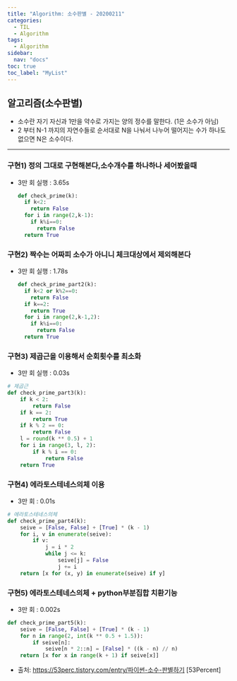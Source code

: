 ```yaml
---
title: "Algorithm: 소수판별 - 20200211"
categories:
  - TIL
  - Algorithm
tags:
  - Algorithm
sidebar:
  nav: "docs"
toc: true
toc_label: "MyList"
---
```


## 알고리즘(소수판별)
- 소수란 자기 자신과 1만을 약수로 가지는 양의 정수를 말한다. (1은 소수가 아님)
- 2 부터 N-1 까지의 자연수들로 순서대로 N을 나눠서 나누어 떨어지는 수가 하나도 없으면 N은 소수이다.

<hr>

### 구현1) 정의 그대로 구현해본다,소수개수를 하나하나 세어봤을때
- 3만 회 실행 : 3.65s

  ```python
  def check_prime(k):
    if k<2:
      return False
    for i in range(2,k-1):
      if k%i==0:
        return False
    return True
  ```

### 구현2) 짝수는 어짜피 소수가 아니니 체크대상에서 제외해본다
- 3만 회 실행 : 1.78s
  
  ```python
  def check_prime_part2(k):
    if k<2 or k%2==0:
      return False
    if k==2:
      return True
    for i in range(2,k-1,2):
      if k%i==0:
        return False
    return True
  ```

### 구현3) 제곱근을 이용해서 순회횟수를 최소화 
- 3만 회 실행 : 0.03s

```python
# 제곱근
def check_prime_part3(k):
    if k < 2:
        return False
    if k == 2:
        return True
    if k % 2 == 0:
        return False
    l = round(k ** 0.5) + 1
    for i in range(3, l, 2):
        if k % i == 0:
            return False
    return True
```

### 구현4) 에라토스테네스의체 이용 
- 3만 회 : 0.01s

```python
# 에라토스테네스의체
def check_prime_part4(k):
    seive = [False, False] + [True] * (k - 1)
    for i, v in enumerate(seive):
        if v:
            j = i * 2
            while j <= k:
                seive[j] = False
                j += i
    return [x for (x, y) in enumerate(seive) if y]
```

### 구현5) 에라토스테네스의체 + python부분집합 치환기능 
- 3만 회 : 0.002s

```python
def check_prime_part5(k):
    seive = [False, False] + [True] * (k - 1)
    for n in range(2, int(k ** 0.5 + 1.5)):
        if seive[n]:
            seive[n * 2::n] = [False] * ((k - n) // n)
    return [x for x in range(k + 1) if seive[x]]

```

- 출처: https://53perc.tistory.com/entry/파이썬-소수-판별하기 [53Percent]
